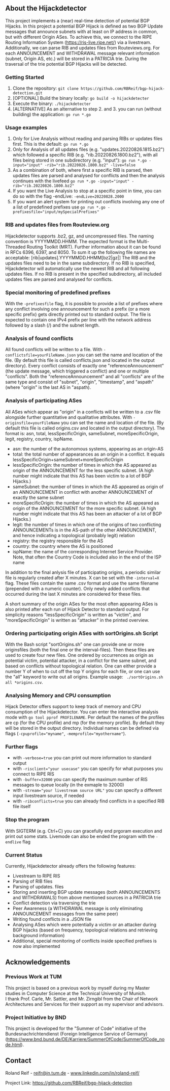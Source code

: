 <!-- ABOUT THE PROJECT -->
## About the Hijackdetector

This project implements a (near) real-time detection of potential BGP Hijacks.
In this project a potential BGP Hijack is defined as two BGP Update messages that announce subnets with at least on IP address in common, but with different Origin ASes.
To achieve this, we connect to the RIPE Routing Information System (https://ris-live.ripe.net/) via a livestream.
Additionally, we can parse RIB and updates files from Routeviews.org.
For each ANNOUNCEMENT and WITHDRAWAL message relevant information (subnet, Origin AS, etc.) will be stored in a PATRICIA trie. 
During the traversal of the trie potential BGP Hijacks will be detected.

### Getting Started
1. Clone the repository: ````git clone https://github.com/RBReif/bgp-hijack-detection.git````
2. [OPTIONAL] Build the binary locally: ``go build -o hijackdetecter``
3. Execute the binary: ``./hijackdetecter``
4. [ALTERNATIVE] As an alternative to step 2. and 3. you can run (without building) the application: ``go run *.go``

### Usage examples
1. Only for Live Analysis without reading and parsing RIBs or updates files first. This is the default: ``go run *.go``
2. Only for Analysis of all updates files (e.g. "updates.20220826.1815.bz2") which followed a specific RIB (e.g. "rib.20220826.1800.bz2"), with all files being stored in one subdirectory (e.g. "input"): ``go run *.go -input="input" -rib="rib.20220826.1800.bz2" -live=false ``
3. As a combination of both, where first a specific RIB is parsed, then updates files are parsed and analysed for conflicts and then the analysis continues with the livefeed ``go run *.go -input="input" -rib="rib.20220826.1800.bz2"  ``
4. If you want the Live Analysis to stop at a specific point in time, you can do so with the flag -endLive: ``-endLive=20220828.2000``
5. If you want an alert system for printing out conflicts involving any one of a list of predefined prefixes use ``go run *.go -prefixesfile="input/mySpecialPrefixes"``

### RIB and updates files from Routeview.org
Hijackdetector supports .bz2, gz, and uncompressed files. The naming convention is YYYYMMDD.HHMM. 
The expected format is the Multi-Threaded Routing Toolkit (MRT). Further information about it can be found in RFCs 6396, 6397, and 8050.
To sum it up the following file names are acceptable: [rib|updates].YYYYMMDD.HHMM[bz2|gz|]
The RIB and the updates files need to be in the same subdirectory.
If no RIB is specified, Hijackdetector will automatically use the newest RIB and all following updates files.
If no RIB is present in the specified subdirectory, all included updates files are parsed and analysed for conflicts.

### Special monitoring of predefined prefixes
With the ``-prefixesfile`` flag, it is possible to provide a list of prefixes where any conflict involving one announcement for such a prefix (or a more specific prefix) gets directly printed out to standard output.
The file is expected to contain one IPv4 prefix per line with the network address followed by a slash (/) and the subnet length.

### Analysis of found conflicts
All found conflicts will be written to a file.
With ``-conflictsfile=yourFileName.json`` you can set the name and location of the file. (By default this file is called conflicts.json and located in the output directory).
Every conflict consists of exactly one "referenceAnnouncement" (the update message, which triggered a conflict) and one or multiple "conflicts".
Both the "referenceAnnouncement" and all "conflicts" are of the same type and consist of "subnet", "origin", "timestamp", and "aspath" (where "origin" is the last AS in "aspath).

### Analysis of participating ASes
All ASes which appear as "origin" in a conflicts will be written to a .csv file alongside further quantitative and qualitative attributes.
With ``-originsfile=yourFileName`` you can set the name and location of the file. (By default this file is called origins.csv and located in the output directory).
The format is: asn, total, lessSpecificOrigin, sameSubnet, moreSpecificOrigin, legit, registry, country, ispName.
* asn: the number of the autonomous systems, appearing as an origin-AS
* total: the total number of appearances as an origin in a conflict. It equals lessSpecificOrigin+sameSubnet+moreSpecificOrigin
* lessSpecificOrigin: the number of times in which the AS appeared as origin of the ANNOUNCEMENT for the less specific subnet. (A high number might indicate that this AS has been victim to a lot of BGP Hijacks.)
* sameSubnet: the number of times in which the AS appeared as origin of an ANNOUNCEMENT in conflict with another ANNOUNCEMENT of exactly the same subnet
* moreSpecificOrigin: the number of times in which the AS appeared as origin of the ANNOUNCEMENT for the more specific subnet. (A high number might indicate that this AS has been an attacker of a lot of BGP Hijacks.)
* legit: the number of times in which one of the origins of two conflicting ANNOUNCEMENTs is in the AS-path of the other ANNOUNCEMENT, and hence indicating a topological (probably legit) relation
* registry: the registry responsible for the AS
* country: the country where the AS is positioned
* ispName: the name of the corresponding Internet Service Provider. Note, that often the Country Code is included also in the end of the ISP name

In addition to the final anlysis file of participating origins, a periodic similar file is regularly created after X minutes. 
X can be set with the ``-interval=X`` flag. These files contain the same .csv format and use the same filename (prepended with a numeric counter).
Only newly added conflicts that occurred during the last X minutes are considered for these files.

A short summary of the origin ASes for the most often appearing ASes is also printed after each run of Hijack Detector to standard output.
For simplicity reasons "lessSpecificOrigin" is written as "victim", and "moreSpecificOrigin" is written as "attacker" in the printed overview.

### Ordering participating origin ASes with sortOrigins.sh Script
With the Bash script "sortOrigins.sh" one can provide one or more originsfiles (both the final one or the interval-files).
Then these files are used to create four new files. One ordered by occurrences as origin as potential victim, potential attacker, in a conflict for the same subnet, and based on conflicts without topological relation.
One can either provide a number Y of when to cut off the top Y origins for each file, or one can use the "all" keyword to write out all origins.
Example usage: `` ./sortOrigins.sh all *origins.csv``.

### Analysing Memory and CPU consumption
Hijack Detector offers support to keep track of memory and CPU consumption of the Hijackdetector. 
You can enter the interactive analysis mode with ``go tool pprof PROFILENAME``. Per default the names of the profiles are cp (for the CPU profile) and mp (for the memory profile).
By default they will be stored in the output directory.
Individual names can be defined via flags (``-cpuprofile="myname"``, ``-memprofile="myothername"``).

### Further flags
* with ``-verbose=true`` you can print out more information to standard output
* with ``-risclient="your usecase"`` you can specify for what purposes you connect to RIPE RIS
* with ``-buffer=32000`` you can specify the maximum number of RIS messages to queue locally (in the exmaple to 32000)
* with ``-stream="your livestream source URL"`` you can specify a different input livestream source, if needed
* with ``-ribconflicts=true`` you can already find conflicts in a specified RIB file itself


### Stop the program
With SIGTERM (e.g. Ctrl+C) you can gracefully end prgoram execution and print out some stats. 
Livemode can also be ended the program with the ``-endlive`` flag

### Current Status
Currently, Hijackdetector already offers the following features:
* Livestream to RIPE RIS
* Parsing of RIB files
* Parsing of updates. files
* Storing and inserting BGP update messages (both ANNOUNCEMENTS and WITHDRAWALS) from above mentioned sources in a PATRICIA trie
* Conflict detection via traversing the trie
* Peer Awareness (a WITHDRAWAL message is only eliminating ANNOUNCEMENT messages from the same peer)
* Writing found conflicts in a .JSON file
* Analysing ASes which were potentially a victim or an attacker during BGP hijacks (based on frequency, topological relations and retrieving background information)
* Additional, special monitoring of conflicts inside specified prefixes is now also implemented

## Acknowledgements

### Previous Work at TUM
This project is based on a previous work by myself during my Master studies in Computer Science at the Technical University of Munich.  
I thank Prof. Carle, Mr. Sattler, and Mr. Zirngibl from the Chair of Network Architectures and Services for their support as my supervisor and advisors.

### Project Initiative by BND
This project is developed for the "Summer of Code" initiative of the Bundesnachrichtendienst (Foreign Intelligence Service of Germany) (https://www.bnd.bund.de/DE/Karriere/SummerOfCode/SummerOfCode_node.html). 

<!-- Contact -->
## Contact
Roland Reif - reifr@in.tum.de - www.linkedin.com/in/roland-reif/

Project Link: https://github.com/RBReif/bgp-hijack-detection

